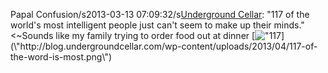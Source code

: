 Papal Confusion/s2013-03-13 07:09:32/s[Underground Cellar](\"https://www.facebook.com/ucellar?ref=stream&group_id=0\"): \"117 of the world\'s most intelligent people just can\'t seem to make up their minds.\" <~Sounds like my family trying to order food out at dinner [![\"117](\"http://blog.undergroundcellar.com/wp-content/uploads/2013/04/117-of-the-word-is-most.png\")](\"http://blog.undergroundcellar.com/wp-content/uploads/2013/04/117-of-the-word-is-most.png\")